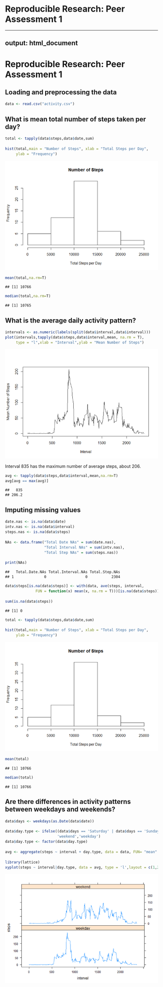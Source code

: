 # Reproducible Research: Peer Assessment 1
---
output: html_document
---
# Reproducible Research: Peer Assessment 1


## Loading and preprocessing the data

```r
data <- read.csv("activity.csv")
```


## What is mean total number of steps taken per day?

```r
total <- tapply(data$steps,data$date,sum)

hist(total,main = "Number of Steps", xlab = "Total Steps per Day", 
     ylab = "Frequency")
```

![plot of chunk unnamed-chunk-2](./PA1_template_files/figure-html/unnamed-chunk-2.png) 

```r
mean(total,na.rm=T)
```

```
## [1] 10766
```

```r
median(total,na.rm=T)
```

```
## [1] 10765
```

## What is the average daily activity pattern?


```r
intervals <- as.numeric(labels(split(data$interval,data$interval)))
plot(intervals,tapply(data$steps,data$interval,mean, na.rm = T),
     type = "l",xlab = "Interval",ylab = "Mean Number of Steps")
```

![plot of chunk unnamed-chunk-3](./PA1_template_files/figure-html/unnamed-chunk-3.png) 

Interval 835 has the maximum number of average steps, about 206. 

```r
avg <- tapply(data$steps,data$interval,mean,na.rm=T)
avg[avg == max(avg)]
```

```
##   835 
## 206.2
```

## Imputing missing values


```r
date.nas <- is.na(data$date)
intv.nas <- is.na(data$interval)
steps.nas <- is.na(data$steps)

NAs <- data.frame("Total Date NAs" = sum(date.nas), 
                  "Total Interval NAs" = sum(intv.nas),
                  "Total Step NAs" = sum(steps.nas))

print(NAs)
```

```
##   Total.Date.NAs Total.Interval.NAs Total.Step.NAs
## 1              0                  0           2304
```

```r
data$steps[is.na(data$steps)] <- with(data, ave(steps, interval, 
              FUN = function(x) mean(x, na.rm = T)))[is.na(data$steps)]

sum(is.na(data$steps))
```

```
## [1] 0
```

```r
total <- tapply(data$steps,data$date,sum)

hist(total,main = "Number of Steps", xlab = "Total Steps per Day", 
     ylab = "Frequency")
```

![plot of chunk unnamed-chunk-5](./PA1_template_files/figure-html/unnamed-chunk-5.png) 

```r
mean(total)
```

```
## [1] 10766
```

```r
median(total)
```

```
## [1] 10766
```


## Are there differences in activity patterns between weekdays and weekends?


```r
data$days <- weekdays(as.Date(data$date))

data$day.type <- ifelse((data$days == 'Saturday' | data$days == 'Sunday'),
                        'weekend','weekday')
data$day.type <- factor(data$day.type)

avg <- aggregate(steps ~ interval + day.type, data = data, FUN= "mean" )

library(lattice)
xyplot(steps ~ interval|day.type, data = avg, type = 'l',layout = c(1,2))
```

![plot of chunk unnamed-chunk-6](./PA1_template_files/figure-html/unnamed-chunk-6.png) 
